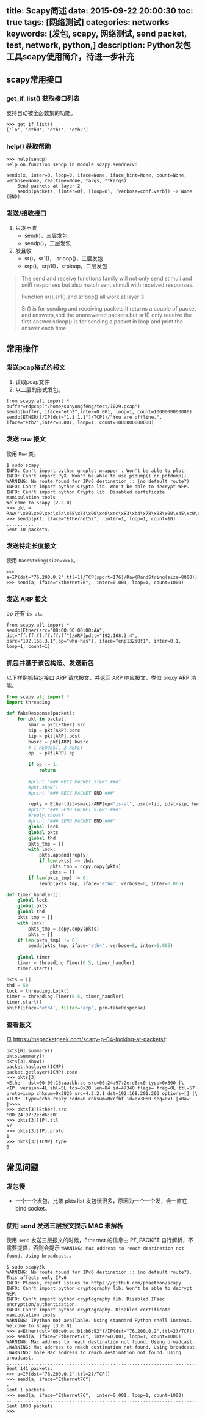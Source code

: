 title: Scapy简述
date: 2015-09-22 20:00:30
toc: true
tags: [网络测试]
categories: networks
keywords: [发包, scapy, 网络测试, send packet, test, network, python,]
description: Python发包工具scapy使用简介，待进一步补充
---

scapy常用接口
------------------

### get_if_list() 获取接口列表
支持自动被全函数集的功能。
```
>>> get_if_list()
['lo', 'eth0', 'eth1', 'eth2']
```

### help() 获取帮助
```
>>> help(sendp)
Help on function sendp in module scapy.sendrecv:

sendp(x, inter=0, loop=0, iface=None, iface_hint=None, count=None, verbose=None, realtime=None, *args, **kargs)
    Send packets at layer 2
    sendp(packets, [inter=0], [loop=0], [verbose=conf.verb]) -> None
(END)
```

<!--more-->

### 发送/接收接口
1. 只发不收
	* send()，三层发包
	* sendp()，二层发包
2. 发且收
	* sr()，sr1()， srloop()，三层发包
	* srp()，srp1()，srploop，二层发包

> The send and receive functions family will not only send stimuli and sniff responses but also match sent stimuli with received responses. 
> 
> Function sr(),sr1(),and srloop() all work at layer 3.
> 
> Sr() is for sending and receiving packets,it returns a couple of packet and answers,and the unanswered packets.but sr1() only receive the first answer.srloop() is for sending a packet in loop and print the answer each time


## 常用操作
### 发送pcap格式的报文

1. 读取pcap文件
2. 以二层的形式发包。

```
from scapy.all import *
buffer=rdpcap("/home/sunyongfeng/test/1029.pcap")
sendp(buffer, iface="eth2",inter=0.001, loop=1, count=1000000000000)
sendp(ETHER()/IP(dst="1.1.1.1")/TCP()/"You are offline.", iface="eth2",inter=0.001, loop=1, count=1000000000000)
```

### 发送 raw 报文

使用 `Raw` 类。

```
$ sudo scapy 
INFO: Can't import python gnuplot wrapper . Won't be able to plot.
INFO: Can't import PyX. Won't be able to use psdump() or pdfdump().
WARNING: No route found for IPv6 destination :: (no default route?)
INFO: Can't import python Crypto lib. Won't be able to decrypt WEP.
INFO: Can't import python Crypto lib. Disabled certificate manipulation tools
Welcome to Scapy (2.2.0)
>>> pkt = Raw('\x00\xe0\xec\x5a\x68\x34\x00\xe0\xec\x83\xb4\x78\x08\x00\x45\xc0\x00\x3c\x38\xe7\x40\x00\x01\x06\x18\x13\x14\x00\x00\x01\x14\x00\x00\x02\x8d\x49\x00\xb3\xe6\x7e\x5f\xfa\x00\x00\x00\x00\xa0\x02\x72\x10\x53\x43\x00\x00\x02\x04\x05\xb4\x04\x02\x08\x0a\x00\xc4\x85\x70\x00\x00\x00\x00\x01\x03\x03\x07')
>>> sendp(pkt, iface="Ethernet52",  inter=1, loop=1, count=10) 
..........
Sent 10 packets.
```

### 发送特定长度报文

使用 `RandString(size=xxx)`。

```
>>> a=IP(dst="76.200.0.2",ttl=1)/TCP(sport=176)/Raw(RandString(size=8000))   
>>> send(a, iface="Ethernet76",  inter=0.001, loop=1, count=1000)  
```

### 发送 ARP 报文

op 还有 `is-at`。

```
from scapy.all import *
sendp(Ether(src="00:00:00:00:00:AA", dst="ff:ff:ff:ff:ff:ff")/ARP(pdst="192.168.3.4", psrc="192.168.3.1",op="who-has"), iface="enp132s0f1", inter=0.1, loop=1, count=1) 
```

### 抓包并基于该包构造、发送新包

以下样例抓特定接口 ARP 请求报文，并返回 ARP 响应报文，类似 proxy ARP 功能。

```python
from scapy.all import *
import threading

def fakeResponse(packet):
    for pkt in packet:
        smac = pkt[Ether].src
        sip = pkt[ARP].psrc
        tip = pkt[ARP].pdst
        hwsrc = pkt[ARP].hwsrc
        # 1 REQUEST, 2 REPLY
        op  = pkt[ARP].op
        
        if op != 1:
            return
        
        #print "### RECV PACKET START ###"
        #pkt.show()
        #print "### RECV PACKET END ###"

        reply = Ether(dst=smac)/ARP(op="is-at", psrc=tip, pdst=sip, hwdst=hwsrc)/Raw(RandString(size=48))
        #print "### SEND PACKET START ###"
        #reply.show()
        #print "### SEND PACKET END ###"
        global lock
        global pkts
        global thd
        pkts_tmp = []
        with lock:
            pkts.append(reply)
            if len(pkts) >= thd:
                pkts_tmp = copy.copy(pkts)
                pkts = []
        if len(pkts_tmp) != 0:
            sendp(pkts_tmp, iface='eth4', verbose=0, inter=0.005)

def timer_handler():
    global lock
    global pkts
    global thd
    pkts_tmp = []
    with lock:
        pkts_tmp = copy.copy(pkts)
        pkts = []
    if len(pkts_tmp) != 0:
        sendp(pkts_tmp, iface='eth4', verbose=0, inter=0.005)
    
    global timer
    timer = threading.Timer(0.5, timer_handler)
    timer.start()

pkts = []
thd = 50
lock = threading.Lock()
timer = threading.Timer(0.5, timer_handler)
timer.start()
sniff(iface='eth4', filter="arp", prn=fakeResponse)
```

### 查看报文

见 https://thepacketgeek.com/scapy-p-04-looking-at-packets/:

```
pkts[0].summary()
pkts.summary()
pkts[3].show()
packet.haslayer(ICMP)
packet.getlayer(ICMP).code
>>> pkts[3]
<Ether  dst=00:00:16:aa:bb:cc src=00:24:97:2e:d6:c0 type=0x800 |\
<IP  version=4L ihl=5L tos=0x20 len=84 id=47340 flags= frag=0L ttl=57 proto=icmp chksum=0x3826 src=4.2.2.1 dst=192.168.201.203 options=[] |\
<ICMP  type=echo-reply code=0 chksum=0xcfbf id=0x3060 seq=0x1 |<Raw |>>>>
>>> pkts[3][Ether].src
'00:24:97:2e:d6:c0'
>>> pkts[3][IP].ttl
57
>>> pkts[3][IP].proto
1
>>> pkts[3][ICMP].type
0
```

## 常见问题

### 发包慢

* 一个一个发包，比按 pkts list 发包慢很多，原因为一个一个发，会一直在 bind socket。

### 使用 send 发送三层报文提示 MAC 未解析

使用 `send` 发送三层报文的时候，Ethernet 的信息由 PF_PACKET 自行解析，不需要提供，否则会提示 `WARNING: Mac address to reach destination not found. Using broadcast.`。

```
$ sudo scapy3k          
WARNING: No route found for IPv6 destination :: (no default route?). This affects only IPv6
INFO: Please, report issues to https://github.com/phaethon/scapy
INFO: Can't import python cryptography lib. Won't be able to decrypt WEP.
INFO: Can't import python cryptography lib. Disabled IPsec encryption/authentication.
INFO: Can't import python cryptography. Disabled certificate manipulation tools
WARNING: IPython not available. Using standard Python shell instead.
Welcome to Scapy (3.0.0)
>>> a=Ether(dst="00:e0:ec:b1:b6:92")/IP(dst="76.200.0.2",ttl=2)/TCP()                           
>>> send(a, iface="Ethernet76", inter=0.001, loop=1, count=1000)
WARNING: Mac address to reach destination not found. Using broadcast.
.WARNING: Mac address to reach destination not found. Using broadcast.
.WARNING: more Mac address to reach destination not found. Using broadcast.
..........................................................................................................................................^C
Sent 141 packets.
>>> a=IP(dst="76.200.0.2",ttl=2)/TCP()                                     
>>> send(a, iface="Ethernet76")                                      
.
Sent 1 packets.
>>> send(a, iface="Ethernet76",  inter=0.001, loop=1, count=1000)
........................................................................................................................................................................................................................................................................................................................................................................................................................................................................................................................................................................................................................................................................................................................................................................................................................................................................................................................................................................................................................................
Sent 1000 packets.
>>>
```
